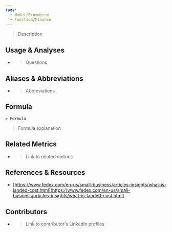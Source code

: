 ```yaml
---
tags:
  - Model/Ecommerce
  - Function/Finance
---
```



> Description

## Usage & Analyses

- > Questions

## Aliases & Abbreviations

- > Abbreviations

## Formula

`> Formula`

> Formula explanation
## Related Metrics

- > Link to related metrics

## References & Resources

- [https://www.fedex.com/en-us/small-business/articles-insights/what-is-landed-cost.html](https://www.fedex.com/en-us/small-business/articles-insights/what-is-landed-cost.html)


## Contributors
- > Link to contributor's LinkedIn profiles